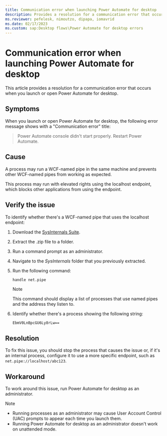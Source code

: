 ```yaml
---
title: Communication error when launching Power Automate for desktop
description: Provides a resolution for a communication error that occurs when launching or opening Power Automate for desktop.
ms.reviewer: pefelesk, nimoutzo, dipapa, iomavrid
ms.date: 02/17/2023
ms.custom: sap:Desktop flows\Power Automate for desktop errors
---
```

# Communication error when launching Power Automate for desktop

This article provides a resolution for a communication error that occurs when you launch or open Power Automate for desktop.

## Symptoms

When you launch or open Power Automate for desktop, the following error message shows with a "Communication error" title:

> Power Automate console didn't start properly. Restart Power Automate.

## Cause

A process may run a WCF-named pipe in the same machine and prevents other WCF-named pipes from working as expected.

This process may run with elevated rights using the localhost endpoint, which blocks other applications from using the endpoint.

## Verify the issue

To identify whether there's a WCF-named pipe that uses the localhost endpoint:

1. Download the [SysInternals Suite](/sysinternals/downloads/sysinternals-suite).
1. Extract the .zip file to a folder.
1. Run a command prompt as an administrator.
1. Navigate to the _SysInternals_ folder that you previously extracted.
1. Run the following command:

    ```cmd
    handle net.pipe
    ```

    > [!NOTE]
    > This command should display a list of processes that use named pipes and the address they listen to.

1. Identify whether there's a process showing the following string:

    `EbmV0LnBpcGU6Ly8rLw==`

## Resolution

To fix this issue, you should stop the process that causes the issue or, if it's an internal process, configure it to use a more specific endpoint, such as `net.pipe://localhost/abc123`.

## Workaround

To work around this issue, run Power Automate for desktop as an administrator.

> [!NOTE]
>
> - Running processes as an administrator may cause User Account Control (UAC) prompts to appear each time you launch them.
> - Running Power Automate for desktop as an administrator doesn't work on unattended mode.
